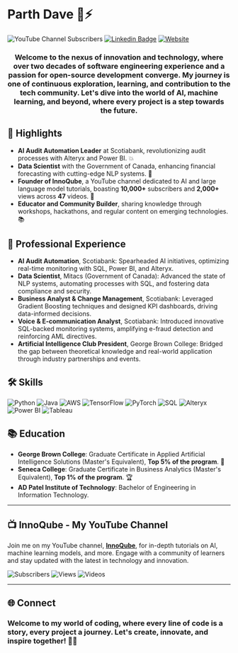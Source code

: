 # Parth Dave 🚀⚡

![YouTube Channel Subscribers](https://img.shields.io/youtube/channel/subscribers/UCjf4X2qXcTHa7KCg?style=for-the-badge&logo=YouTube&logoColor=white)
[![Linkedin Badge](https://img.shields.io/badge/-Parth_Dave-ff69b4?style=for-the-badge&logo=Linkedin&logoColor=white)](https://www.linkedin.com/in/parthdave98/)
[![Website](https://img.shields.io/badge/daveparth.com-0A0A0A?style=for-the-badge&logo=Google-Chrome&logoColor=white)](http://daveparth.com/)

<div align="center">
  
  ### Welcome to the nexus of innovation and technology, where over two decades of software engineering experience and a passion for open-source development converge. My journey is one of continuous exploration, learning, and contribution to the tech community. Let's dive into the world of AI, machine learning, and beyond, where every project is a step towards the future.
  
</div>

## 🌟 Highlights

- **AI Audit Automation Leader** at Scotiabank, revolutionizing audit processes with Alteryx and Power BI. 💥
- **Data Scientist** with the Government of Canada, enhancing financial forecasting with cutting-edge NLP systems. 🚀
- **Founder of InnoQube**, a YouTube channel dedicated to AI and large language model tutorials, boasting **10,000+** subscribers and **2,000+** views across **47** videos. 🎥
- **Educator and Community Builder**, sharing knowledge through workshops, hackathons, and regular content on emerging technologies. 📚

## 💼 Professional Experience

- **AI Audit Automation**, Scotiabank: Spearheaded AI initiatives, optimizing real-time monitoring with SQL, Power BI, and Alteryx.
- **Data Scientist**, Mitacs (Government of Canada): Advanced the state of NLP systems, automating processes with SQL, and fostering data compliance and security.
- **Business Analyst & Change Management**, Scotiabank: Leveraged Gradient Boosting techniques and designed KPI dashboards, driving data-informed decisions.
- **Voice & E-communication Analyst**, Scotiabank: Introduced innovative SQL-backed monitoring systems, amplifying e-fraud detection and reinforcing AML directives.
- **Artificial Intelligence Club President**, George Brown College: Bridged the gap between theoretical knowledge and real-world application through industry partnerships and events.

## 🛠️ Skills

![Python](https://img.shields.io/badge/Python-3776AB?style=for-the-badge&logo=python&logoColor=white)
![Java](https://img.shields.io/badge/Java-f89820?style=for-the-badge&logo=java&logoColor=white)
![AWS](https://img.shields.io/badge/AWS-ff9900?style=for-the-badge&logo=amazon-aws&logoColor=white)
![TensorFlow](https://img.shields.io/badge/TensorFlow-FF6F00?style=for-the-badge&logo=TensorFlow&logoColor=white)
![PyTorch](https://img.shields.io/badge/PyTorch-EE4C2C?style=for-the-badge&logo=PyTorch&logoColor=white)
![SQL](https://img.shields.io/badge/SQL-4479A1?style=for-the-badge&logo=MySQL&logoColor=white)
![Alteryx](https://img.shields.io/badge/Alteryx-FF7F00?style=for-the-badge&logo=Alteryx&logoColor=white)
![Power BI](https://img.shields.io/badge/Power_BI-f2c94c?style=for-the-badge&logo=PowerBI&logoColor=black)
![Tableau](https://img.shields.io/badge/Tableau-e97627?style=for-the-badge&logo=Tableau&logoColor=white)

## 📚 Education

- **George Brown College**: Graduate Certificate in Applied Artificial Intelligence Solutions (Master's Equivalent), **Top 5% of the program**. 🥇
- **Seneca College**: Graduate Certificate in Business Analytics (Master's Equivalent), **Top 1% of the program**. 🏆
- **AD Patel Institute of Technology**: Bachelor of Engineering in Information Technology.

---

## 📺 InnoQube - My YouTube Channel

Join me on my YouTube channel, [**InnoQube**](https://www.youtube.com/@InnoQube/), for in-depth tutorials on AI, machine learning models, and more. Engage with a community of learners and stay updated with the latest in technology and innovation.

![Subscribers](https://img.shields.io/badge/Subscribers-10000-blue?style=for-the-badge&logo=YouTube)
![Views](https://img.shields.io/badge/Views-107503-important?style=for-the-badge&logo=YouTube)
![Videos](https://img.shields.io/badge/Videos-57-red?style=for-the-badge&logo=YouTube)

---

## 🌐 Connect
  
  ### Welcome to my world of coding, where every line of code is a story, every project a journey. Let's create, innovate, and inspire together! 🚀✨
  
</div>

